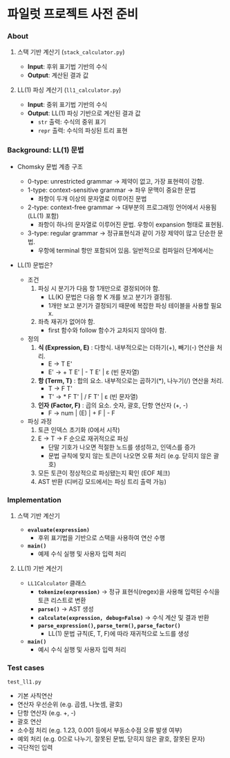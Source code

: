# 파일럿 프로젝트 사전 준비

### About
1. 스택 기반 계산기 (`stack_calculator.py`)
    - **Input**: 후위 표기법 기반의 수식
    - **Output**: 계산된 결과 값

2. LL(1) 파싱 계산기 (`ll1_calculator.py`)
    - **Input**: 중위 표기법 기반의 수식
    - **Output**: LL(1) 파싱 기반으로 계산된 결과 값
        - `str` 출력: 수식의 중위 표기
        - `repr` 출력: 수식의 파싱된 트리 표현

### Background: LL(1) 문법

- Chomsky 문법 계층 구조
    - 0-type: unrestricted grammar -> 제약이 없고, 가장 표현력이 강함.
    - 1-type: context-sensitive grammar -> 좌우 문맥이 중요한 문법
        - 좌항이 두개 이상의 문자열로 이루어진 문법
    - 2-type: context-free grammar -> 대부분의 프로그래밍 언어에서 사용됨 (LL(1) 포함)
        - 좌항이 하나의 문자열로 이루어진 문법. 우항이 expansion 형태로 표현됨.
    - 3-type: regular grammar -> 정규표현식과 같이 가장 제약이 많고 단순한 문법.
        - 우항에 terminal 항만 포함되어 있음.
    일반적으로 컴파일러 단계에서는 

- LL(1) 문법은?
    - 조건
        1. 파싱 시 분기가 다음 항 1개만으로 결정되어야 함.
            - LL(K) 문법은 다음 항 K 개를 보고 분기가 결정됨.
            - 1개만 보고 분기가 결정되기 때문에 복잡한 파싱 테이블을 사용할 필요 x.
        2. 좌측 재귀가 없어야 함.
            - first 함수와 follow 함수가 교차되지 않아야 함.
    - 정의
        1. **식 (Expression, E)** : 다항식. 내부적으로는 더하기(+), 빼기(-) 연산을 처리.
            - E -> T E'
            - E' -> + T E' | - T E' | ε (빈 문자열)
        2. **항 (Term, T)** : 합의 요소. 내부적으로는 곱하기(*), 나누기(/) 연산을 처리.
            - T -> F T'
            - T' -> * F T' | / F T' | ε (빈 문자열)
        3. **인자 (Factor, F)** : 곱의 요소. 숫자, 괄호, 단항 연산자 (+, -)
            - F -> num | (E) | + F | - F
    - 파싱 과정
        1. 토큰 인덱스 초기화 (0에서 시작)
        2. E → T → F 순으로 재귀적으로 파싱
            - 단말 기호가 나오면 적절한 노드를 생성하고, 인덱스를 증가
            - 문법 규칙에 맞지 않는 토큰이 나오면 오류 처리 (e.g. 닫히지 않은 괄호)
        3. 모든 토큰이 정상적으로 파싱됐는지 확인 (EOF 체크)
        4. AST 반환 (디버깅 모드에서는 파싱 트리 출력 가능)
        
### Implementation

1. 스택 기반 계산기
    - **`evaluate(expression)`**
        - 후위 표기법을 기반으로 스택을 사용하여 연산 수행
    - **`main()`**
        - 예제 수식 실행 및 사용자 입력 처리

2. LL(1) 기반 계산기
    - `LL1Calculator` 클래스
        - **`tokenize(expression)`** -> 정규 표현식(regex)을 사용해 입력된 수식을 토큰 리스트로 변환
        - **`parse()`** -> AST 생성
        - **`calculate(expression, debug=False)`** -> 수식 계산 및 결과 반환
        - **`parse_expression()`, `parse_term()`, `parse_factor()`**
            - LL(1) 문법 규칙(E, T, F)에 따라 재귀적으로 노드를 생성
    - **`main()`**
        - 예시 수식 실행 및 사용자 입력 처리



### Test cases
`test_ll1.py`
- 기본 사칙연산
- 연산자 우선순위 (e.g. 곱셈, 나눗셈, 괄호)
- 단항 연산자 (e.g. +, -)
- 괄호 연산
- 소수점 처리 (e.g. 1.23, 0.001 등에서 부동소수점 오류 발생 여부)
- 예외 처리 (e.g. 0으로 나누기, 잘못된 문법, 닫히지 않은 괄호, 잘못된 문자)
- 극단적인 입력